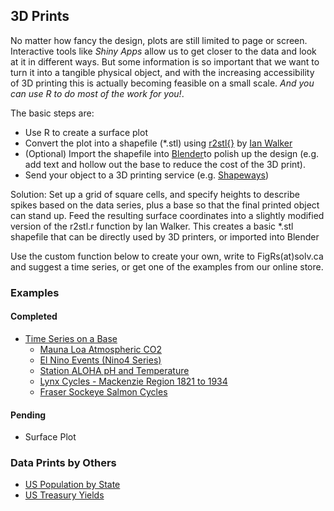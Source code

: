 ## 3D Prints

No matter how fancy the design, plots are still limited to page or screen. 
Interactive tools like *Shiny Apps* allow us to get closer to the data and look at it in different ways.
But some information is so important that we want to turn it into a tangible physical object, and with
the increasing accessibility of 3D printing this is actually becoming feasible on a small scale.
*And you can use R to do most of the work for you!*.

The basic steps are:
* Use R to create a surface plot 
* Convert the plot into a shapefile (*.stl) using [r2stl{}](https://cran.r-project.org/web/packages/r2stl/index.html) by [Ian Walker](http://drianwalker.com/)
* (Optional) Import the shapefile into [Blender](https://www.blender.org/)to polish up the design 
(e.g. add text and hollow out the base to reduce the cost of the 3D print). 
* Send your object to a 3D  printing service (e.g. [Shapeways](https://www.shapeways.com/))


Solution: Set up a grid of square cells, and specify 
heights to describe spikes based on the data series, 
plus a base so that the final printed object can stand up. 
Feed the resulting surface coordinates into a slightly 
modified version of the r2stl.r function by Ian Walker. 
This creates a basic *.stl shapefile 
that can be directly used by 3D printers, 
or imported into Blender 

Use the custom function below to create your own, write to FigRs(at)solv.ca and suggest a time series, or get one of the examples from our online store.

###  Examples

#### Completed
* [Time Series on a Base](https://github.com/SOLV-Code/FigRs/tree/master/3d%20Prints/Time%20Series)
   * [Mauna Loa Atmospheric CO2]()   
   * [El Nino Events (Nino4 Series)]()   
   * [Station ALOHA pH and Temperature]()   
   * [Lynx Cycles - Mackenzie Region 1821 to 1934]()
   * [Fraser Sockeye Salmon Cycles]()  


#### Pending
* Surface Plot




### Data Prints by Others
- [US Population by State](https://www.shapeways.com/product/VA79ZCB33/usa-by-population?optionId=61661219)
- [US Treasury Yields](https://www.shapeways.com/product/H4KTPRTET/2015-edition-u-s-treasury-yield-curve?optionId=58230053&li=marketplace)

